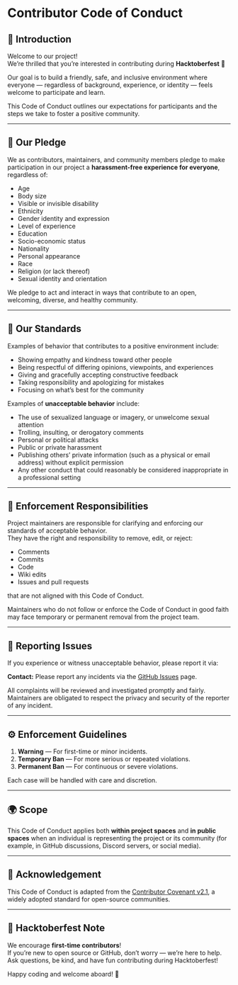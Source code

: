 # Contributor Code of Conduct

## 👋 Introduction

Welcome to our project!  
We’re thrilled that you’re interested in contributing during **Hacktoberfest** 🎉  

Our goal is to build a friendly, safe, and inclusive environment where everyone — regardless of background, experience, or identity — feels welcome to participate and learn.

This Code of Conduct outlines our expectations for participants and the steps we take to foster a positive community.

---

## 💬 Our Pledge

We as contributors, maintainers, and community members pledge to make participation in our project a **harassment-free experience for everyone**, regardless of:

- Age  
- Body size  
- Visible or invisible disability  
- Ethnicity  
- Gender identity and expression  
- Level of experience  
- Education  
- Socio-economic status  
- Nationality  
- Personal appearance  
- Race  
- Religion (or lack thereof)  
- Sexual identity and orientation  

We pledge to act and interact in ways that contribute to an open, welcoming, diverse, and healthy community.

---

## 🤝 Our Standards

Examples of behavior that contributes to a positive environment include:

- Showing empathy and kindness toward other people  
- Being respectful of differing opinions, viewpoints, and experiences  
- Giving and gracefully accepting constructive feedback  
- Taking responsibility and apologizing for mistakes  
- Focusing on what’s best for the community  

Examples of **unacceptable behavior** include:

- The use of sexualized language or imagery, or unwelcome sexual attention  
- Trolling, insulting, or derogatory comments  
- Personal or political attacks  
- Public or private harassment  
- Publishing others’ private information (such as a physical or email address) without explicit permission  
- Any other conduct that could reasonably be considered inappropriate in a professional setting  

---

## 👮 Enforcement Responsibilities

Project maintainers are responsible for clarifying and enforcing our standards of acceptable behavior.  
They have the right and responsibility to remove, edit, or reject:

- Comments  
- Commits  
- Code  
- Wiki edits  
- Issues and pull requests  

that are not aligned with this Code of Conduct.

Maintainers who do not follow or enforce the Code of Conduct in good faith may face temporary or permanent removal from the project team.

---

## 🚨 Reporting Issues

If you experience or witness unacceptable behavior, please report it via:

**Contact:** Please report any incidents via the [GitHub Issues](https://github.com/mohitjoer/dodo-bot/issues) page.

All complaints will be reviewed and investigated promptly and fairly.  
Maintainers are obligated to respect the privacy and security of the reporter of any incident.

---

## ⚙️ Enforcement Guidelines

1. **Warning** — For first-time or minor incidents.  
2. **Temporary Ban** — For more serious or repeated violations.  
3. **Permanent Ban** — For continuous or severe violations.

Each case will be handled with care and discretion.

---

## 🌍 Scope

This Code of Conduct applies both **within project spaces** and **in public spaces** when an individual is representing the project or its community (for example, in GitHub discussions, Discord servers, or social media).

---

## 🙌 Acknowledgement

This Code of Conduct is adapted from the [Contributor Covenant v2.1](https://www.contributor-covenant.org/version/2/1/code_of_conduct.html), a widely adopted standard for open-source communities.

---

## 💚 Hacktoberfest Note

We encourage **first-time contributors**!  
If you’re new to open source or GitHub, don’t worry — we’re here to help.  
Ask questions, be kind, and have fun contributing during Hacktoberfest!

Happy coding and welcome aboard! 🚀
